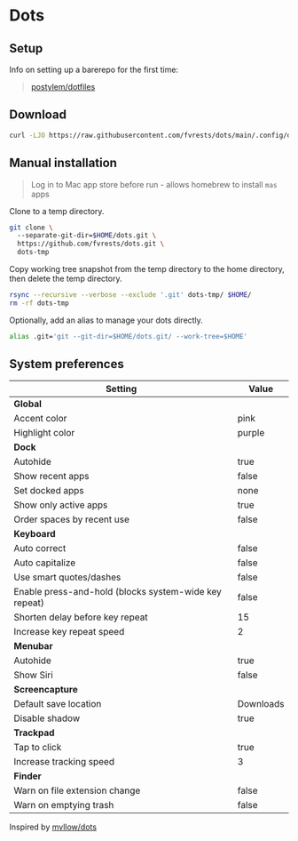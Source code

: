 # Dots

## Setup

Info on setting up a barerepo for the first time:

> [postylem/dotfiles](https://github.com/postylem/dotfiles)

## Download

```sh
curl -LJO https://raw.githubusercontent.com/fvrests/dots/main/.config/dots/dots.sh && sh ./dots.sh
```

## Manual installation

> Log in to Mac app store before run - allows homebrew to install `mas` apps

Clone to a temp directory.

```sh
git clone \
  --separate-git-dir=$HOME/dots.git \
  https://github.com/fvrests/dots.git \
  dots-tmp
```

Copy working tree snapshot from the temp directory to the home directory, then delete the temp directory.

```sh
rsync --recursive --verbose --exclude '.git' dots-tmp/ $HOME/
rm -rf dots-tmp
```

Optionally, add an alias to manage your dots directly.

```sh
alias .git='git --git-dir=$HOME/dots.git/ --work-tree=$HOME'
```

## System preferences

| Setting                                               | Value     |
| ----------------------------------------------------- | --------- |
| **Global**                                            |           |
| Accent color                                          | pink      |
| Highlight color                                       | purple    |
| **Dock**                                              |           |
| Autohide                                              | true      |
| Show recent apps                                      | false     |
| Set docked apps                                       | none      |
| Show only active apps                                 | true      |
| Order spaces by recent use                            | false     |
| **Keyboard**                                          |           |
| Auto correct                                          | false     |
| Auto capitalize                                       | false     |
| Use smart quotes/dashes                               | false     |
| Enable press-and-hold (blocks system-wide key repeat) | false     |
| Shorten delay before key repeat                       | 15        |
| Increase key repeat speed                             | 2         |
| **Menubar**                                           |           |
| Autohide                                              | true      |
| Show Siri                                             | false     |
| **Screencapture**                                     |           |
| Default save location                                 | Downloads |
| Disable shadow                                        | true      |
| **Trackpad**                                          |           |
| Tap to click                                          | true      |
| Increase tracking speed                               | 3         |
| **Finder**                                            |           |
| Warn on file extension change                         | false     |
| Warn on emptying trash                                | false     |

Inspired by [mvllow/dots](https://github.com/mvllow/dots)
